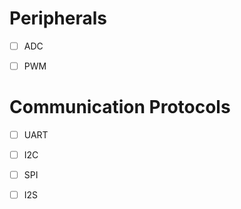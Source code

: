 # Peripherals

- [ ] ADC

- [ ] PWM

# Communication Protocols

- [ ] UART

- [ ] I2C

- [ ] SPI

- [ ] I2S
